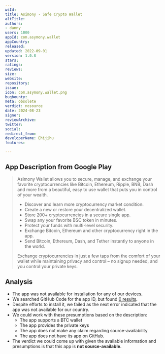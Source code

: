 ```yaml
---
wsId: 
title: Asimony - Safe Crypto Wallet
altTitle: 
authors:
- danny
users: 1000
appId: com.asymony.wallet
appCountry: 
released: 
updated: 2022-09-01
version: 1.0.8
stars: 
ratings: 
reviews: 
size: 
website: 
repository: 
issue: 
icon: com.asymony.wallet.png
bugbounty: 
meta: obsolete
verdict: nosource
date: 2024-08-23
signer: 
reviewArchive: 
twitter: 
social: 
redirect_from: 
developerName: Ehijihu
features: 

---
```


## App Description from Google Play

> Asimony Wallet allows you to secure, manage, and exchange your favorite cryptocurrencies like Bitcoin, Ethereum, Ripple, BNB, Dash and more from a beautiful, easy to use wallet that puts you in control of your wealth.
>
> - Discover and learn more cryptocurrency market condition.
> - Create a new or restore your decentralized wallet.
> - Store 200+ cryptocurrencies in a secure single app.
> - Swap any your favorite BSC token in minutes.
> - Protect your funds with multi-level security.
> - Exchange Bitcoin, Ethereum and other cryptocurrency right in the app.
> - Send Bitcoin, Ethereum, Dash, and Tether instantly to anyone in the world.
>
> Exchange cryptocurrencies in just a few taps from the comfort of your wallet while maintaining privacy and control – no signup needed, and you control your private keys.

## Analysis 

- The app was not available for installation for any of our devices.
- We searched GitHub Code for the app ID, but found [0 results](https://github.com/search?q=com.asymony.wallet&type=code).
- Despite efforts to install it, we failed as the next error indicated that the app was not available for our country. 
- We could work with these presumptions based on the description:
  - The app supports a BTC wallet
  - The app provides the private keys
  - The app does not make any claim regarding source-availability
  - The app does not have its app on GitHub. 
- The verdict we could come up with given the available information and presumptions is that this app is **not source-available.**
